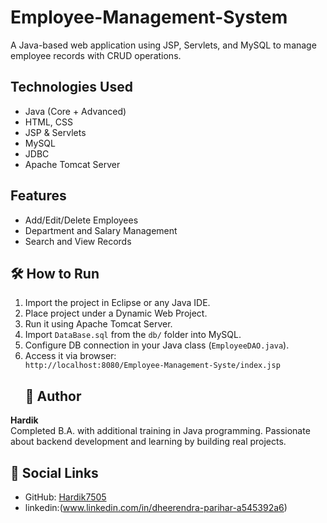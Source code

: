 # Employee-Management-System
A Java-based web application using JSP, Servlets, and MySQL to manage employee records with CRUD operations.

## Technologies Used
- Java (Core + Advanced)
- HTML, CSS
- JSP & Servlets
- MySQL
- JDBC
- Apache Tomcat Server

## Features
- Add/Edit/Delete Employees
- Department and Salary Management
- Search and View Records
## 🛠️ How to Run

1. Import the project in Eclipse or any Java IDE.
2. Place project under a Dynamic Web Project.
3. Run it using Apache Tomcat Server.
4. Import `DataBase.sql` from the `db/` folder into MySQL.
5. Configure DB connection in your Java class (`EmployeeDAO.java`).
6. Access it via browser:  
   `http://localhost:8080/Employee-Management-Syste/index.jsp`
   ## 👤 Author

**Hardik**  
Completed B.A. with additional training in Java programming. Passionate about backend development and learning by building real projects.

## 🔗 Social Links 
- GitHub: [Hardik7505](https://github.com/Hardik7505)
- linkedin:(www.linkedin.com/in/dheerendra-parihar-a545392a6)
